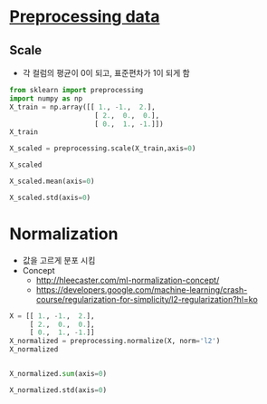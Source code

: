 # [Preprocessing data](https://scikit-learn.org/stable/modules/preprocessing.html)

## Scale
* 각 컬럼의 평균이 0이 되고, 표준편차가 1이 되게 함


```python
from sklearn import preprocessing
import numpy as np
X_train = np.array([[ 1., -1.,  2.],
                     [ 2.,  0.,  0.],
                     [ 0.,  1., -1.]])
X_train
```


```python
X_scaled = preprocessing.scale(X_train,axis=0)

X_scaled
```


```python
X_scaled.mean(axis=0)
```


```python
X_scaled.std(axis=0)
```

# Normalization
* 값을 고르게 분포 시킴
* Concept 
  - http://hleecaster.com/ml-normalization-concept/
  - https://developers.google.com/machine-learning/crash-course/regularization-for-simplicity/l2-regularization?hl=ko




```python
X = [[ 1., -1.,  2.],
     [ 2.,  0.,  0.],
     [ 0.,  1., -1.]]
X_normalized = preprocessing.normalize(X, norm='l2')
X_normalized

```


```python

X_normalized.sum(axis=0)

```


```python
X_normalized.std(axis=0)
```
